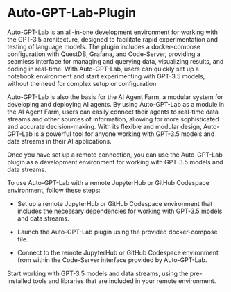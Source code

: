 # Auto-GPT-Lab-Plugin


Auto-GPT-Lab is an all-in-one development environment for working with the GPT-3.5 architecture, designed to facilitate rapid experimentation and testing of language models. The plugin includes a docker-compose configuration with QuestDB, Grafana, and Code-Server, providing a seamless interface for managing and querying data, visualizing results, and coding in real-time. With Auto-GPT-Lab, users can quickly set up a notebook environment and start experimenting with GPT-3.5 models, without the need for complex setup or configuration

Auto-GPT-Lab is also the basis for the AI Agent Farm, a modular system for developing and deploying AI agents. By using Auto-GPT-Lab as a module in the AI Agent Farm, users can easily connect their agents to real-time data streams and other sources of information, allowing for more sophisticated and accurate decision-making. With its flexible and modular design, Auto-GPT-Lab is a powerful tool for anyone working with GPT-3.5 models and data streams in their AI applications.


Once you have set up a remote connection, you can use the Auto-GPT-Lab plugin as a development environment for working with GPT-3.5 models and data streams. 

To use Auto-GPT-Lab with a remote JupyterHub or GitHub Codespace environment, follow these steps:

- Set up a remote JupyterHub or GitHub Codespace environment that includes the necessary dependencies for working with GPT-3.5 models and data streams.

- Launch the Auto-GPT-Lab plugin using the provided docker-compose file.

- Connect to the remote JupyterHub or GitHub Codespace environment from within the Code-Server interface provided by Auto-GPT-Lab.

Start working with GPT-3.5 models and data streams, using the pre-installed tools and libraries that are included in your remote environment.
